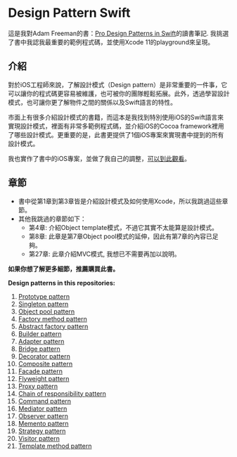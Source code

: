 # Design Pattern Swift

這是我對Adam Freeman的書：[Pro Design Patterns in Swift](https://www.amazon.com/Design-Patterns-Swift-Adam-Freeman/dp/148420395X)的讀書筆記. 我挑選了書中我認我最重要的範例程式碼，並使用Xcode 11的playground來呈現。

## 介紹

對於iOS工程師來說，了解設計模式（Design pattern）是非常重要的一件事，它可以讓你的程式碼更容易被維護，也可被你的團隊輕鬆拓展。此外，透過學習設計模式，也可讓你更了解物件之間的關係以及Swift語言的特性。

市面上有很多介紹設計模式的書籍，而這本是我找到特別使用iOS的Swift語言來實現設計模式，裡面有非常多範例程式碼，並介紹iOS的Cocoa framework裡用了哪些設計模式。更重要的是，此書更提供了1個iOS專案來實現書中提到的所有設計模式。

我也實作了書中的iOS專案，並做了我自己的調整，[可以到此觀看](https://github.com/hayasilin/design-pattern-swift-demo-project)。

## 章節

- 書中從第1章到第3章皆是介紹設計模式及如何使用Xcode，所以我跳過這些章節。
- 其他我跳過的章節如下：
  - 第4章: 介紹Object template模式，不過它其實不太能算是設計模式。
  - 第8章: 此章是第7章Object pool模式的延伸，因此有第7章的內容已足夠。
  - 第27章: 此章介紹MVC模式, 我想已不需要再加以說明。

**如果你想了解更多細節，推薦購買此書。**

**Design patterns in this repositories:**

1. [Prototype pattern](https://github.com/hayasilin/design-pattern-swift/blob/master/05_PrototypePattern.playground/Contents.swift)
2. [Singleton pattern](https://github.com/hayasilin/design-pattern-swift/blob/master/06_SingletonPattern.playground/Contents.swift)
3. [Object pool pattern](https://github.com/hayasilin/design-pattern-swift/blob/master/07_ObjectPoolPattern.playground/Contents.swift)
4. [Factory method pattern](https://github.com/hayasilin/design-pattern-swift/blob/master/09_FactoryMethodPattern.playground/Contents.swift)
5. [Abstract factory pattern](https://github.com/hayasilin/design-pattern-swift/blob/master/10_AbstractFactoryPattern.playground/Contents.swift)
6. [Builder pattern](https://github.com/hayasilin/design-pattern-swift/blob/master/11_BuilderPattern.playground/Contents.swift)
7. [Adapter pattern](https://github.com/hayasilin/design-pattern-swift/blob/master/12_AdapterPattern.playground/Contents.swift)
8. [Bridge pattern](https://github.com/hayasilin/design-pattern-swift/blob/master/13_BridgePattern.playground/Contents.swift)
9. [Decorator pattern](https://github.com/hayasilin/design-pattern-swift/blob/master/14_DecoratorPattern.playground/Contents.swift)
10. [Composite pattern](https://github.com/hayasilin/design-pattern-swift/blob/master/15_CompositePattern.playground/Contents.swift)
11. [Facade pattern](https://github.com/hayasilin/design-pattern-swift/blob/master/16_FacadePattern.playground/Contents.swift)
12. [Flyweight pattern](https://github.com/hayasilin/design-pattern-swift/blob/master/17_FlyweightPattern.playground/Contents.swift)
13. [Proxy pattern](https://github.com/hayasilin/design-pattern-swift/blob/master/18_ProxyPattern.playground/Contents.swift)
14. [Chain of responsibility pattern](https://github.com/hayasilin/design-pattern-swift/blob/master/19_ChainOfResponsibilityPattern.playground/Contents.swift)
15. [Command pattern](https://github.com/hayasilin/design-pattern-swift/blob/master/20_CommandPattern.playground/Contents.swift)
16. [Mediator pattern](https://github.com/hayasilin/design-pattern-swift/blob/master/21_MediatorPattern.playground/Contents.swift)
17. [Observer pattern](https://github.com/hayasilin/design-pattern-swift/blob/master/22_ObserverPattern.playground/Contents.swift)
18. [Memento pattern](https://github.com/hayasilin/design-pattern-swift/blob/master/23_MementoPattern.playground/Contents.swift)
19. [Strategy pattern](https://github.com/hayasilin/design-pattern-swift/blob/master/24_StrategyPattern.playground/Contents.swift)
20. [Visitor pattern](https://github.com/hayasilin/design-pattern-swift/blob/master/25_VisitorPattern.playground/Contents.swift)
21. [Template method pattern](https://github.com/hayasilin/design-pattern-swift/blob/master/26_TemplateMethodPattern.playground/Contents.swift)